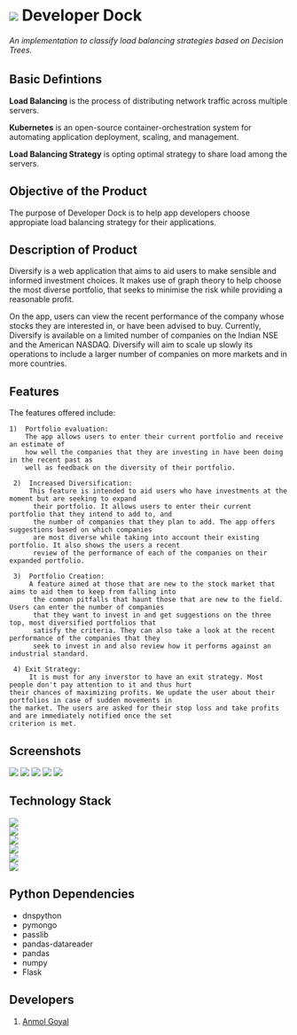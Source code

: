 # ![](https://github.com/Parizval/DeveloperDock/blob/master/enterprise.png) Developer Dock
###### An implementation to classify load balancing strategies based on Decision Trees.


## Basic Defintions 

**Load Balancing** is the process of distributing network traffic across multiple servers.

**Kubernetes** is an open-source container-orchestration system for automating application deployment, scaling, and management.

**Load Balancing Strategy** is opting optimal strategy to share  load among the servers. 


## Objective of the Product
   The purpose of Developer Dock is to help app developers choose appropiate load balancing strategy for their applications.

## Description of Product

Diversify is a web application that aims to aid users to make sensible and informed investment choices. It makes use of graph theory to help choose the most diverse portfolio, that seeks to minimise the risk while providing a reasonable profit. 

On the app, users can view the recent performance of the company whose stocks they are interested in, or have been advised to buy. 
Currently, Diversify is available on a limited number of companies on the Indian NSE and the American NASDAQ. Diversify will aim to scale up slowly its operations to include a larger number of companies on more markets and in more countries.


## Features
The features offered include:
    
    1)  Portfolio evaluation:
        The app allows users to enter their current portfolio and receive an estimate of 
        how well the companies that they are investing in have been doing in the recent past as 
        well as feedback on the diversity of their portfolio. 
     
     2)  Increased Diversification:
         This feature is intended to aid users who have investments at the moment but are seeking to expand
          their portfolio. It allows users to enter their current portfolio that they intend to add to, and
          the number of companies that they plan to add. The app offers suggestions based on which companies
          are most diverse while taking into account their existing portfolio. It also shows the users a recent 
          review of the performance of each of the companies on their expanded portfolio.
          
     3)  Portfolio Creation:
         A feature aimed at those that are new to the stock market that aims to aid them to keep from falling into
          the common pitfalls that haunt those that are new to the field. Users can enter the number of companies 
          that they want to invest in and get suggestions on the three top, most diversified portfolios that 
          satisfy the criteria. They can also take a look at the recent performance of the companies that they 
          seek to invest in and also review how it performs against an industrial standard.
          
     4) Exit Strategy:
         It is must for any inverstor to have an exit strategy. Most people don't pay attention to it and thus hurt                               their chances of maximizing profits. We update the user about their portfolios in case of sudden movements in                           the market. The users are asked for their stop loss and take profits and are immediately notified once the set                           criterion is met.

## Screenshots
![](https://github.com/Parizval/Diversify/blob/master/img/Screenshot_2019-10-06%20Portfolio%20Management.png)
![](https://github.com/Parizval/Diversify/blob/master/img/Screenshot_2019-10-06%20PortfolioManagement%20Dashboard.png)
![](https://github.com/Parizval/Diversify/blob/master/img/Screenshot_2019-10-06%20PortfolioManagement%20Dashboard(1).png)
![](https://github.com/Parizval/Diversify/blob/master/img/Screenshot_2019-10-06%20PortfolioManagement%20Dashboard(2).png)
![](https://github.com/Parizval/Diversify/blob/master/img/Screenshot_2019-10-06%20PortfolioManagement%20Dashboard(3).png)


## Technology Stack

![](https://github.com/Parizval/Diversify/blob/master/img/python.png)  
![](https://github.com/Parizval/Diversify/blob/master/img/javascript.png)  
![](https://github.com/Parizval/Diversify/blob/master/img/browser.png)  
![](https://github.com/Parizval/Diversify/blob/master/img/bootstrap.jpg)  
![](https://github.com/Parizval/Diversify/blob/master/img/MongoDb.png)  
![](https://github.com/Parizval/Diversify/blob/master/img/connection.png)
## Python Dependencies

  - dnspython
  - pymongo
  - passlib
  - pandas-datareader
  - pandas
  - numpy
  - Flask
 
## Developers

1. [Anmol Goyal](https://github.com/Parizval)

